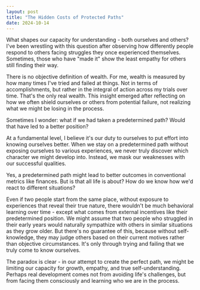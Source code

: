 ```yaml
---
layout: post
title: "The Hidden Costs of Protected Paths"
date: 2024-10-14
---
```



What shapes our capacity for understanding - both ourselves and others? I've been wrestling with this question after observing how differently people respond to others facing struggles they once experienced themselves. Sometimes, those who have "made it" show the least empathy for others still finding their way.

There is no objective definition of wealth. For me, wealth is measured by how many times I've tried and failed at things. Not in terms of accomplishments, but rather in the integral of action across my trials over time. That's the only real wealth. This insight emerged after reflecting on how we often shield ourselves or others from potential failure, not realizing what we might be losing in the process.

Sometimes I wonder: what if we had taken a predetermined path? Would that have led to a better position?

At a fundamental level, I believe it's our duty to ourselves to put effort into knowing ourselves better. When we stay on a predetermined path without exposing ourselves to various experiences, we never truly discover which character we might develop into. Instead, we mask our weaknesses with our successful qualities.

Yes, a predetermined path might lead to better outcomes in conventional metrics like finances. But is that all life is about? How do we know how we'd react to different situations?

Even if two people start from the same place, without exposure to experiences that reveal their true nature, there wouldn't be much behavioral learning over time - except what comes from external incentives like their predetermined position. We might assume that two people who struggled in their early years would naturally sympathize with others in similar situations as they grow older. But there's no guarantee of this, because without self-knowledge, they may judge others based on their current motives rather than objective circumstances. It's only through trying and failing that we truly come to know ourselves.

The paradox is clear - in our attempt to create the perfect path, we might be limiting our capacity for growth, empathy, and true self-understanding. Perhaps real development comes not from avoiding life's challenges, but from facing them consciously and learning who we are in the process.